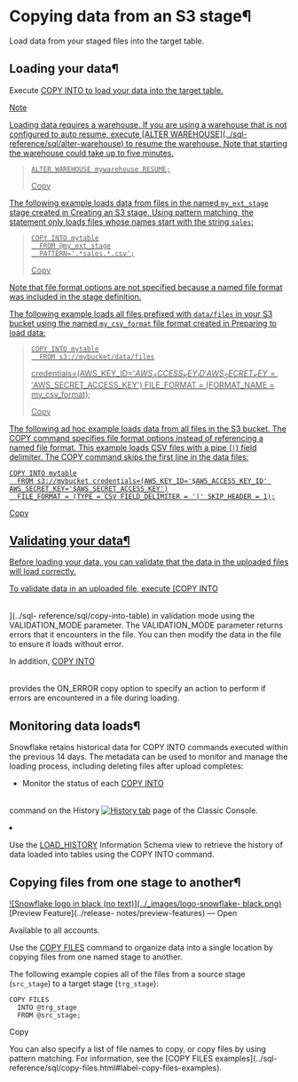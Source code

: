# Copying data from an S3 stage¶

Load data from your staged files into the target table.

## Loading your data¶

Execute [COPY INTO <table>](../sql-reference/sql/copy-into-table) to load your
data into the target table.

Note

Loading data requires a [warehouse](warehouses). If you are using a warehouse
that is not configured to auto resume, execute [ALTER WAREHOUSE](../sql-
reference/sql/alter-warehouse) to resume the warehouse. Note that starting the
warehouse could take up to five minutes.

>
>     ALTER WAREHOUSE mywarehouse RESUME;
>  
>
> Copy

The following example loads data from files in the named `my_ext_stage` stage
created in [Creating an S3 stage](data-load-s3-create-stage). Using pattern
matching, the statement only loads files whose names start with the string
`sales`:

>
>     COPY INTO mytable
>       FROM @my_ext_stage
>       PATTERN='.*sales.*.csv';
>  
>
> Copy

Note that file format options are not specified because a named file format
was included in the stage definition.

The following example loads all files prefixed with `data/files` in your S3
bucket using the named `my_csv_format` file format created in [Preparing to
load data](data-load-prepare):

>
>     COPY INTO mytable
>       FROM s3://mybucket/data/files
> credentials=(AWS_KEY_ID='$AWS_ACCESS_KEY_ID'
> AWS_SECRET_KEY='$AWS_SECRET_ACCESS_KEY')
>       FILE_FORMAT = (FORMAT_NAME = my_csv_format);
>  
>
> Copy

The following ad hoc example loads data from all files in the S3 bucket. The
COPY command specifies file format options instead of referencing a named file
format. This example loads CSV files with a pipe (`|`) field delimiter. The
COPY command skips the first line in the data files:

    
    
    COPY INTO mytable
      FROM s3://mybucket credentials=(AWS_KEY_ID='$AWS_ACCESS_KEY_ID' AWS_SECRET_KEY='$AWS_SECRET_ACCESS_KEY')
      FILE_FORMAT = (TYPE = CSV FIELD_DELIMITER = '|' SKIP_HEADER = 1);
    

Copy

## Validating your data¶

Before loading your data, you can validate that the data in the uploaded files
will load correctly.

To validate data in an uploaded file, execute [COPY INTO <table>](../sql-
reference/sql/copy-into-table) in validation mode using the VALIDATION_MODE
parameter. The VALIDATION_MODE parameter returns errors that it encounters in
the file. You can then modify the data in the file to ensure it loads without
error.

In addition, [COPY INTO <table>](../sql-reference/sql/copy-into-table)
provides the ON_ERROR copy option to specify an action to perform if errors
are encountered in a file during loading.

## Monitoring data loads¶

Snowflake retains historical data for COPY INTO commands executed within the
previous 14 days. The metadata can be used to monitor and manage the loading
process, including deleting files after upload completes:

  * Monitor the status of each [COPY INTO <table>](../sql-reference/sql/copy-into-table) command on the History [![History tab](../_images/ui-navigation-history-icon.svg)](../_images/ui-navigation-history-icon.svg) page of the Classic Console.

  * Use the [LOAD_HISTORY](../sql-reference/info-schema/load_history) Information Schema view to retrieve the history of data loaded into tables using the COPY INTO command.

## Copying files from one stage to another¶

[![Snowflake logo in black \(no text\)](../_images/logo-snowflake-
black.png)](../_images/logo-snowflake-black.png) [Preview Feature](../release-
notes/preview-features) — Open

Available to all accounts.

Use the [COPY FILES](../sql-reference/sql/copy-files) command to organize data
into a single location by copying files from one named stage to another.

The following example copies all of the files from a source stage
(`src_stage`) to a target stage (`trg_stage`):

    
    
    COPY FILES
      INTO @trg_stage
      FROM @src_stage;
    

Copy

You can also specify a list of file names to copy, or copy files by using
pattern matching. For information, see the [COPY FILES examples](../sql-
reference/sql/copy-files.html#label-copy-files-examples).


